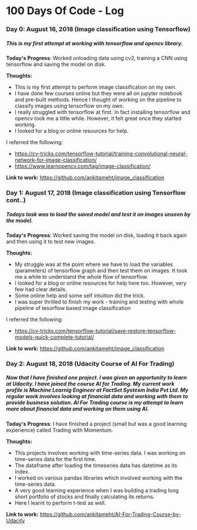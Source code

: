# 100 Days Of Code - Log

### Day 0: August 16, 2018 (Image classification using Tensorflow)
##### This is my first attempt at working with tensorflow and opencv library.

**Today's Progress**: Worked onloading data using cv2, training a CNN using tensorflow and saving the model on disk.

**Thoughts:** 
- This is my first attempt to perform image classification on my own. 
- I have done few courses online but they were all on jupyter notebook and pre-built methods. Hence I thought of working on the pipeline to classify images using tensorflow on my own. 
- I really struggled with tensorflow at first. In fact installing tensorflow and opencv took me a little while. However, it felt great once they started working. 
- I looked for a blog or online resources for help.

I referred the following: 
  - https://cv-tricks.com/tensorflow-tutorial/training-convolutional-neural-network-for-image-classification/
  - https://www.learnopencv.com/tag/image-classification/

**Link to work:** https://github.com/ankitameht/image_classification

### Day 1: August 17, 2018 (Image classification using Tensorflow cont..)
##### Todays task was to load the saved model and test it on images unseen by the model.

**Today's Progress**: Worked saving the model on disk, loading it back again and then using it to test new images.

**Thoughts:** 
- My struggle was at the point where we have to load the variables (parameters) of tensorflow graph and then test them on images. It took me a while to understand the whole flow of tensorflow.
- I looked for a blog or online resources for help here too. However, very few had clear details. 
- Some online help and some self intuition did the trick.
- I was super thrilled to finish my work - training and testing with whole pipeline of tesorflow based image classification

I referred the following: 
  - https://cv-tricks.com/tensorflow-tutorial/save-restore-tensorflow-models-quick-complete-tutorial/

**Link to work:** https://github.com/ankitameht/image_classification

### Day 2: August 18, 2018 (Udacity Course of AI For Trading)
##### Now that I have finished one project. I was given an opportunity to learn at Udacity. I have joined the course AI for Trading. My current work profile is Machine Learnig Engineer at FactSet Systesm India Pvt Ltd. My regular work involves looking at financial data and working with them to provide business solution. AI For Trading course is my attempt to learn more about financial data and working on them using AI. 

**Today's Progress**: I have finished a project (small but was a good learning experience) called Trading with Momentum.

**Thoughts:** 
- This projects involves working with time-series data. I was working on time-series data for the first time.
- The dataframe after loading the timeseries data has datetime as its index. 
- I worked on various pandas libraries which involved working with the time-series data.
- A very good learning experience when I was building a trading long short portfolio of stocks and finally calculating its returns.
- Here I learnt to perform t-test as well.

**Link to work:** https://github.com/ankitameht/AI-For-Trading-Course-by-Udacity

